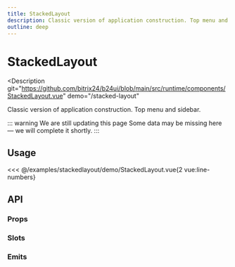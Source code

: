 ```yaml
---
title: StackedLayout
description: Classic version of application construction. Top menu and sidebar.
outline: deep
---
```

<script setup>
import StackedLayoutExample from '/examples/stackedlayout/StackedLayout.vue';
</script>
# StackedLayout

<Description
  git="https://github.com/bitrix24/b24ui/blob/main/src/runtime/components/StackedLayout.vue"
  demo="/stacked-layout"
>
  Classic version of application construction. Top menu and sidebar.
</Description>

::: warning We are still updating this page
Some data may be missing here — we will complete it shortly.
:::

## Usage

<div class="lg:min-h-[160px]">
  <ClientOnly>
    <StackedLayoutExample />
  </ClientOnly>
</div>

<<< @/examples/stackedlayout/demo/StackedLayout.vue{2 vue:line-numbers}


## API

### Props

<ComponentProps component="StackedLayout" />

### Slots

<ComponentSlots component="StackedLayout" />

### Emits

<ComponentEmits component="StackedLayout" />
